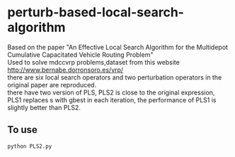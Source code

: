 # perturb-based-local-search-algorithm
Based on the paper "An Effective Local Search Algorithm for the Multidepot Cumulative Capacitated Vehicle Routing Problem"  
Used to solve mdccvrp problems,dataset from this website http://www.bernabe.dorronsoro.es/vrp/  
there are six local search operators and two perturbation operators in the original paper are reproduced.  
there have two version of PLS, PLS2 is close to the original expression,   
PLS1 replaces s with gbest in each iteration, the performance of PLS1 is slightly better than  PLS2.  
## To use
```
python PLS2.py
```



